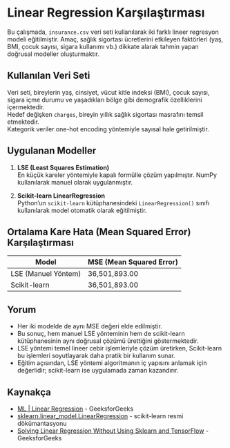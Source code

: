 # Linear Regression Karşılaştırması

Bu çalışmada, `insurance.csv` veri seti kullanılarak iki farklı lineer regresyon modeli eğitilmiştir. Amaç, sağlık sigortası ücretlerini etkileyen faktörleri (yaş, BMI, çocuk sayısı, sigara kullanımı vb.) dikkate alarak tahmin yapan doğrusal modeller oluşturmaktır.

## Kullanılan Veri Seti

Veri seti, bireylerin yaş, cinsiyet, vücut kitle indeksi (BMI), çocuk sayısı, sigara içme durumu ve yaşadıkları bölge gibi demografik özelliklerini içermektedir.  
Hedef değişken `charges`, bireyin yıllık sağlık sigortası masrafını temsil etmektedir.  
Kategorik veriler one-hot encoding yöntemiyle sayısal hale getirilmiştir.

## Uygulanan Modeller

1. **LSE (Least Squares Estimation)**  
   En küçük kareler yöntemiyle kapalı formülle çözüm yapılmıştır. NumPy kullanılarak manuel olarak uygulanmıştır.

2. **Scikit-learn LinearRegression**  
   Python’un `scikit-learn` kütüphanesindeki `LinearRegression()` sınıfı kullanılarak model otomatik olarak eğitilmiştir.

## Ortalama Kare Hata (Mean Squared Error) Karşılaştırması

| Model                 | MSE (Mean Squared Error) |
|-----------------------|---------------------------|
| LSE (Manuel Yöntem)   | 36,501,893.00             |
| Scikit-learn          | 36,501,893.00             |

## Yorum

- Her iki modelde de aynı MSE değeri elde edilmiştir.
- Bu sonuç, hem manuel LSE yönteminin hem de scikit-learn kütüphanesinin aynı doğrusal çözümü ürettiğini göstermektedir.
- LSE yöntemi temel lineer cebir işlemleriyle çözüm üretirken, Scikit-learn bu işlemleri soyutlayarak daha pratik bir kullanım sunar.
- Eğitim açısından, LSE yöntemi algoritmanın iç yapısını anlamak için değerlidir; scikit-learn ise uygulamada zaman kazandırır.

## Kaynakça

- [ML | Linear Regression](https://www.geeksforgeeks.org/ml-linear-regression/) - GeeksforGeeks  
- [sklearn.linear_model.LinearRegression](https://scikit-learn.org/stable/modules/generated/sklearn.linear_model.LinearRegression.html) - scikit-learn resmi dökümantasyonu  
- [Solving Linear Regression Without Using Sklearn and TensorFlow](https://www.geeksforgeeks.org/solving-linear-regression-without-using-sklearn-and-tensorflow/) - GeeksforGeeks
